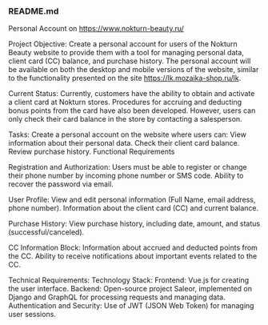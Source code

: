 ### README.md
Personal Account on https://www.nokturn-beauty.ru/

Project Objective: 
Create a personal account for users of the Nokturn Beauty website to provide them with a tool for managing personal data, client card (CC) balance, and purchase history. 
The personal account will be available on both the desktop and mobile versions of the website, similar to the functionality presented on the site https://lk.mozaika-shop.ru/lk.

Current Status: 
Currently, customers have the ability to obtain and activate a client card at Nokturn stores. Procedures for accruing and deducting bonus points from the card have also been developed. 
However, users can only check their card balance in the store by contacting a salesperson.

Tasks: 
Create a personal account on the website where users can: View information about their personal data. Check their client card balance. Review purchase history. Functional Requirements

Registration and Authorization: 
Users must be able to register or change their phone number by incoming phone number or SMS code. Ability to recover the password via email.

User Profile: 
View and edit personal information (Full Name, email address, phone number). Information about the client card (CC) and current balance.

Purchase History: 
View purchase history, including date, amount, and status (successful/canceled).

CC Information Block: 
Information about accrued and deducted points from the CC. Ability to receive notifications about important events related to the CC.

Technical Requirements: 
Technology Stack: Frontend: Vue.js for creating the user interface. Backend: Open-source project Saleor, implemented on Django and GraphQL for processing requests and managing data. 
Authentication and Security: 
Use of JWT (JSON Web Token) for managing user sessions.

